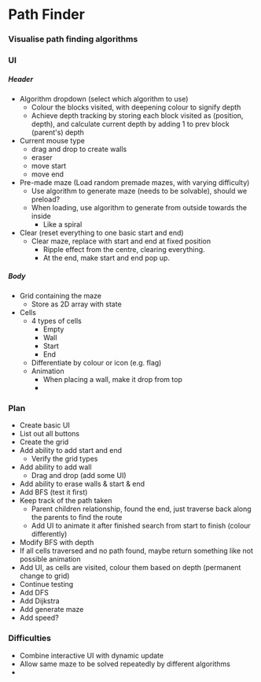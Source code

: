 # Path Finder

### Visualise path finding algorithms

### UI

##### Header

- Algorithm dropdown (select which algorithm to use)
  - Colour the blocks visited, with deepening colour to signify depth
  - Achieve depth tracking by storing each block visited as (position, depth),
    and calculate current depth by adding 1 to prev block (parent's) depth
- Current mouse type
  - drag and drop to create walls
  - eraser
  - move start
  - move end
- Pre-made maze (Load random premade mazes, with varying difficulty)
  - Use algorithm to generate maze (needs to be solvable), should we preload?
  - When loading, use algorithm to generate from outside towards the inside
    - Like a spiral
- Clear (reset everything to one basic start and end)
  - Clear maze, replace with start and end at fixed position
    - Ripple effect from the centre, clearing everything.
    - At the end, make start and end pop up.

##### Body

- Grid containing the maze
  - Store as 2D array with state
- Cells
  - 4 types of cells
    - Empty
    - Wall
    - Start
    - End
  - Differentiate by colour or icon (e.g. flag)
  - Animation
    - When placing a wall, make it drop from top
    -

### Plan
- Create basic UI
- List out all buttons
- Create the grid
- Add ability to add start and end
  - Verify the grid types
- Add ability to add wall
  - Drag and drop (add some UI)
- Add ability to erase walls & start & end
- Add BFS (test it first)
- Keep track of the path taken
  - Parent children relationship, found the end, just traverse back along the parents to find the route
  - Add UI to animate it after finished search from start to finish (colour differently)
- Modify BFS with depth
- If all cells traversed and no path found, maybe return something like not possible animation
- Add UI, as cells are visited, colour them based on depth (permanent change to grid)
- Continue testing
- Add DFS
- Add Dijkstra
- Add generate maze
- Add speed?









### Difficulties
- Combine interactive UI with dynamic update
- Allow same maze to be solved repeatedly by different algorithms
- 